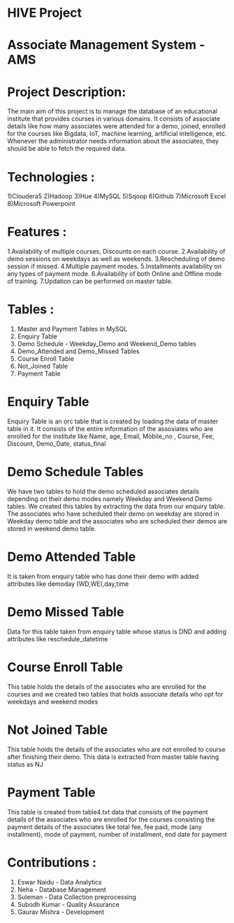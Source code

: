 # HIVE Project
# Associate Management System - AMS 

# Project Description:

The main aim of this project is to manage the database of an educational institute that provides courses in various domains. It consists of associate details like how many associates were attended for a demo, joined, enrolled for the courses like Bigdata, IoT, machine learning, artificial intelligence, etc. Whenever the administrator needs information about the associates, they should be able to fetch the required data.


# Technologies :

1)Cloudera5
2)Hadoop
3)Hue
4)MySQL
5)Sqoop
6)Github
7)Microsoft Excel
8)Microsoft Powerpoint


# Features :

1.Availability of multiple courses, Discounts on each course.
2.Availability of demo sessions on weekdays as well as weekends.
3.Rescheduling of demo session if missed.
4.Multiple payment modes.
5.Installments availability on any types of payment mode.
6.Availability of both Online and Offline mode of training.
7.Updation can be performed on master table.

# Tables :

1) Master and Payment Tables in MySQL
2) Enquiry Table
3) Demo Schedule - Weekday_Demo and Weekend_Demo tables
4) Demo_Attended and Demo_Missed Tables
5) Course Enroll Table
6) Not_Joined Table 
7) Payment Table

# Enquiry Table
Enquiry Table is an orc table that is created by loading the data of master table in it. It consists of the entire information of the assosiates who are enrolled for the institute like Name, age, Email, Mobile_no , Course, Fee, Discount, Demo_Date, status_final 

# Demo Schedule Tables
We have two tables to hold the demo scheduled associates details depending on their demo modes namely Weekday and Weekend Demo tables. We created this tables by extracting the data from our enquiry table. The associates who have scheduled their demo on weekday are stored in Weekday demo table and the associates who are scheduled their demos are stored in weekend demo table.

# Demo Attended Table
It is taken from enquiry table who has done their demo with added attributes like demoday (WD,WE),day,time

# Demo Missed Table
Data for this table taken from enquiry table whose status is DND and adding attributes like reschedule_datetime

# Course Enroll Table
This table holds the details of the associates who are enrolled for the courses and we created two tables that holds associate details who opt for weekdays and weekend modes

# Not Joined Table
This table holds the details of the associates who are not enrolled to course after finishing their demo. This data is extracted from master table having status as NJ

# Payment Table
This table is created from table4.txt data that consists of the payment details of the associates who are enrolled for the courses consisting the payment details of the associates like total fee, fee paid, mode (any installment), mode of payment, number of installment, end date for payment

# Contributions :

1. Eswar Naidu - Data Analytics
2. Neha - Database Management
3. Suleman - Data Collection preprocessing
4. Subodh Kumar - Quality Assurance
5. Gaurav Mishra - Development

